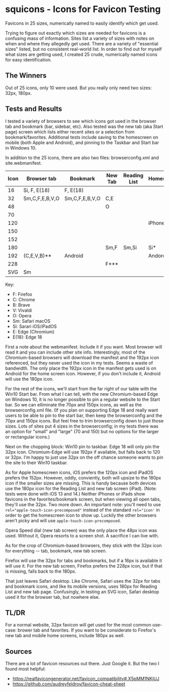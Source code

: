# squicons - Icons for Favicon Testing

Favicons in 25 sizes, numerically named to easily identify which get used.

Trying to figure out exactly which sizes are needed for favicons is a confusing mass of information. Sites list a variety of sizes with notes on when and where they allegedly get used. There are a variety of "essential sizes" listed, but no consistent real-world list. In order to find out for myself what sizes are getting used, I created 25 crude, numerically named icons for easy identification. 

## The Winners

Out of 25 icons, only 10 were used. But you really only need two sizes: 32px, 180px.

## Tests and Results

I tested a variety of browsers to see which icons got used in the browser tab and bookmark (bar, sidebar, etc). Also tested was the new tab (aka Start page) screen which lists either recent sites or a selection from bookmark/favorites. Additional tests include saving to the homescreen on mobile (both Apple and Android), and pinning to the Taskbar and Start bar in Windows 10.

In addition to the 25 icons, there are also two files: browserconfig.xml and site.webmanifest.

| Icon | Browser tab | Bookmark | New Tab | Reading List | Homescreen | TaskBar (Win10) | Startbar (Win10) |
|------|-------------|----------|---------|--------------|------------| ------- | -------- |
|  16  | Si, F, E(18)| F, E(18) |         |              |            ||
|  32  | Sm,C,F,E,B,V,O|Sm,C,F,E,B,V,O| C,E | ||E(18)||
|  48  |             |          | O       | ||||
|  70  |||||||Small|
|  120 |||||iPhone|E||
|  150 |||||||Large|
|  152 ||||||iPad||
|  180 |||Sm,F|Sm,Si| Si*||
|  192 |(C,E,V,B)**| Android | || Andoroid | E | |
|  228 |||F***||||
|  SVG |Sm ||||||

Key:

- F: Firefox
- C: Chrome
- B: Brave
- V: Vivaldi
- O: Opera
- Sm: Safari macOS
- Si: Sarari iOS/iPadOS
- E: Edge (Chromium)
- E(18): Edge 18

First a note about the webmanifest. Include it if you want. Most browser will read it and you can include other site info. Interestingly, most of the Chromium-based browsers will download the manifest and the 192px icon referenced, but they never used the icon in my tests. Seems a waste of bandwidth. The only place the 192px icon in the manifest gets used is on Android for the home screen icon. However, if you don't include it, Android will use the 180px icon.

For the rest of the icons, we'll start from the far right of our table with the Win10 Start bar. From what I can tell, with the new Chromium-based Edge on Windows 10, it is no longer possible to pin a regular website to the Start bar. So we can elliminate the 70px and 150px icons, as well as the browserconfig.xml file. (If you plan on supporting Edge 18 and really want users to be able to pin to the start bar, then keep the browserconfig and the 70px and 150px icons. But feel free to trim browserconfig down to just those sizes. Lots of sites put 4 sizes in the browserconfig; in my tests there was an option for "small" and "large" (70 and 150) but no options for the larger or rectangular icons.)

Next on the chopping block: Win10 pin to taskbar. Edge 18 will only pin the 32px icon. Chromium-Edge will use 192px if available, but falls back to 120 or 32px. I'm happy to just use 32px on the off chance someone wants to pin the site to their Win10 taskbar. 

As for Apple homescreen icons, iOS prefers the 120px icon and iPadOS prefers the 152px. However, oddly, conviently, both will upsize to the 180px icon if the smaller sizes are missing. This is handy because both devices use the 180px icon for the Reading List and new tab screen (iPad). (Note: tests were done with iOS 13 and 14.) Neither iPhones or iPads show favicons in the favorites/bookmark screen, but when viewing all open tabs, they'll use the 32px. Two more down. An important note: you'll need to use `rel="apple-touch-icon-precomposed"` instead of the standard `rel="icon'` in order to get the homescreen icon to show up. Luckily the other browsers aren't picky and will use `apple-touch-icon-precomposed`. 

Opera Speed dial (new tab screen) was the only place the 48px icon was used. Without it, Opera resorts to a screen shot. A sacrifice I can live with.

As for the crop of Chromium-based browsers, they stick with the 32px icon for everything -- tab, bookmark, new tab screen. 

Firefox will use the 32px for tabs and bookmarks, but if a 16px is available it will use it. For the new tab screen, Firefox prefers the 228px icon, but if that is missing, falls back to the 180px. 

That just leaves Safari desktop. Like Chrome, Safari uses the 32px for tabs and bookmark icons, and like its mobile versions, uses 180px for Reading List and new tab page. Confusingly, in testing an SVG icon, Safari desktop used it for the browser tab, but nowhere else. 

## TL/DR

For a normal website, 32px favicon will get used for the most common use-case: brower tab and favorites. If you want to be considerate to Firefox's new tab and mobile home screens, include 180px as well.

## Sources

There are a lot of favicon resources out there. Just Google it. But the two I found most helpful:

- https://realfavicongenerator.net/favicon_compatibility#.X5pMM1NKjUJ
- https://github.com/audreyfeldroy/favicon-cheat-sheet
